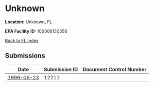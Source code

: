 # Unknown

**Location:** Unknown, FL

**EPA Facility ID:** 100000130556

[Back to FL Index](../../index.md)

## Submissions

| Date | Submission ID | Document Control Number |
|------|--------------|-------------------------|
| [1999-06-23](submissions/12211.md) | 12211 |  |
